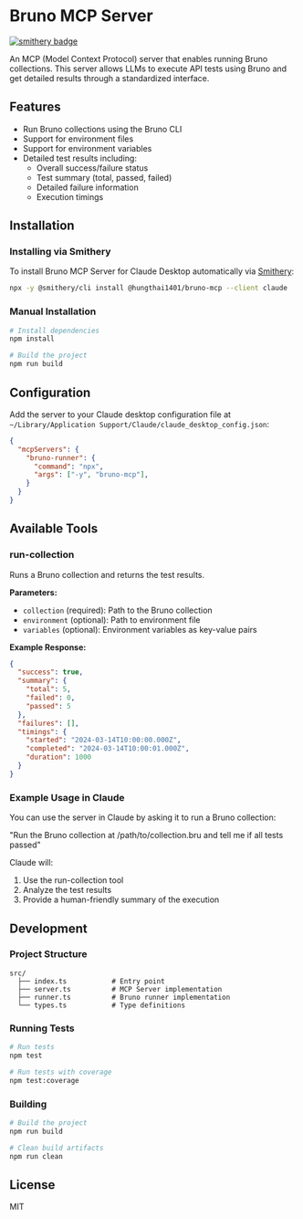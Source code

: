 # Bruno MCP Server
[![smithery badge](https://smithery.ai/badge/@hungthai1401/bruno-mcp)](https://smithery.ai/server/@hungthai1401/bruno-mcp)

An MCP (Model Context Protocol) server that enables running Bruno collections. This server allows LLMs to execute API tests using Bruno and get detailed results through a standardized interface.

## Features

* Run Bruno collections using the Bruno CLI
* Support for environment files
* Support for environment variables
* Detailed test results including:
  * Overall success/failure status
  * Test summary (total, passed, failed)
  * Detailed failure information
  * Execution timings

## Installation

### Installing via Smithery

To install Bruno MCP Server for Claude Desktop automatically via [Smithery](https://smithery.ai/server/@hungthai1401/bruno-mcp):

```bash
npx -y @smithery/cli install @hungthai1401/bruno-mcp --client claude
```

### Manual Installation
```bash
# Install dependencies
npm install

# Build the project
npm run build
```

## Configuration

Add the server to your Claude desktop configuration file at `~/Library/Application Support/Claude/claude_desktop_config.json`:

```json
{
  "mcpServers": {
    "bruno-runner": {
      "command": "npx",
      "args": ["-y", "bruno-mcp"],
    }
  }
}
```

## Available Tools

### run-collection

Runs a Bruno collection and returns the test results.

**Parameters:**

* `collection` (required): Path to the Bruno collection
* `environment` (optional): Path to environment file
* `variables` (optional): Environment variables as key-value pairs

**Example Response:**

```json
{
  "success": true,
  "summary": {
    "total": 5,
    "failed": 0,
    "passed": 5
  },
  "failures": [],
  "timings": {
    "started": "2024-03-14T10:00:00.000Z",
    "completed": "2024-03-14T10:00:01.000Z",
    "duration": 1000
  }
}
```

### Example Usage in Claude

You can use the server in Claude by asking it to run a Bruno collection:

"Run the Bruno collection at /path/to/collection.bru and tell me if all tests passed"

Claude will:
1. Use the run-collection tool
2. Analyze the test results
3. Provide a human-friendly summary of the execution

## Development

### Project Structure

```
src/
  ├── index.ts           # Entry point
  ├── server.ts          # MCP Server implementation
  ├── runner.ts          # Bruno runner implementation
  └── types.ts           # Type definitions
```

### Running Tests

```bash
# Run tests
npm test

# Run tests with coverage
npm test:coverage
```

### Building

```bash
# Build the project
npm run build

# Clean build artifacts
npm run clean
```

## License

MIT 
